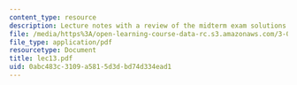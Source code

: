 ```yaml
---
content_type: resource
description: Lecture notes with a review of the midterm exam solutions.
file: /media/https%3A/open-learning-course-data-rc.s3.amazonaws.com/3-052-nanomechanics-of-materials-and-biomaterials-spring-2007/0abc483c3109a5815d3dbd74d334ead1_lec13.pdf
file_type: application/pdf
resourcetype: Document
title: lec13.pdf
uid: 0abc483c-3109-a581-5d3d-bd74d334ead1
---
```

